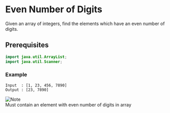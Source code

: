 # Even Number of Digits
Given an array of integers, find the elements which have an even number of digits.
## Prerequisites
~~~java
import java.util.ArrayList;
import java.util.Scanner;
~~~
### Example
```
Input  : [1, 23, 456, 7890]
Output : [23, 7890]
```
![Note](https://img.shields.io/badge/Note-red) <br>
Must contain an element with  even number of digits in array
